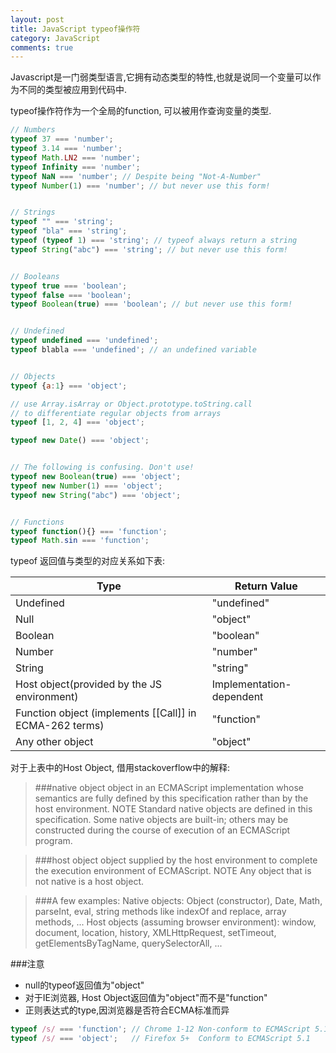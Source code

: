 ```yaml
---
layout: post
title: JavaScript typeof操作符
category: JavaScript
comments: true
---
```

Javascript是一门弱类型语言,它拥有动态类型的特性,也就是说同一个变量可以作为不同的类型被应用到代码中.

typeof操作符作为一个全局的function, 可以被用作查询变量的类型.



``` js
// Numbers
typeof 37 === 'number';
typeof 3.14 === 'number';
typeof Math.LN2 === 'number';
typeof Infinity === 'number';
typeof NaN === 'number'; // Despite being "Not-A-Number"
typeof Number(1) === 'number'; // but never use this form!


// Strings
typeof "" === 'string';
typeof "bla" === 'string';
typeof (typeof 1) === 'string'; // typeof always return a string
typeof String("abc") === 'string'; // but never use this form!


// Booleans
typeof true === 'boolean';
typeof false === 'boolean';
typeof Boolean(true) === 'boolean'; // but never use this form!


// Undefined
typeof undefined === 'undefined';
typeof blabla === 'undefined'; // an undefined variable


// Objects
typeof {a:1} === 'object';

// use Array.isArray or Object.prototype.toString.call
// to differentiate regular objects from arrays
typeof [1, 2, 4] === 'object';

typeof new Date() === 'object';


// The following is confusing. Don't use!
typeof new Boolean(true) === 'object';
typeof new Number(1) === 'object';
typeof new String("abc") === 'object';


// Functions
typeof function(){} === 'function';
typeof Math.sin === 'function';
```

typeof 返回值与类型的对应关系如下表:

<table>
  <thead>
    <tr>
      <th>Type</th>
      <th>Return Value</th>
    </tr>
  </thead>
  <tbody>
    <tr>
      <td>Undefined</td>
      <td>"undefined"</td>
    </tr>
    <tr>
      <td>Null</td>
      <td>"object"</td>
    </tr>
    <tr>
      <td>Boolean</td>
      <td>"boolean"</td>
    </tr>
    <tr>
      <td>Number</td>
      <td>"number"</td>
    </tr>
    <tr>
      <td>String</td>
      <td>"string"</td>
    </tr>
    <tr>
      <td>Host object(provided by the JS environment)</td>
      <td>Implementation-dependent</td>
    </tr>
    <tr>
      <td>Function object (implements [[Call]] in ECMA-262 terms)</td>
      <td>"function"</td>
    </tr>
    <tr>
      <td>Any other object</td>
      <td>"object"</td>
    </tr>
  </tbody>
</table>

对于上表中的Host Object, 借用stackoverflow中的解释:
> ###native object
>object in an ECMAScript implementation whose semantics are fully defined by this specification rather than by the host environment.
>NOTE Standard native objects are defined in this specification. Some native objects are built-in; others may be constructed during the course of execution of an ECMAScript program.

> ###host object
> object supplied by the host environment to complete the execution environment of ECMAScript.
> NOTE Any object that is not native is a host object.

> ###A few examples:
> Native objects: Object (constructor), Date, Math, parseInt, eval, string methods like indexOf and replace, array methods, ...
> Host objects (assuming browser environment): window, document, location, history, XMLHttpRequest, setTimeout, getElementsByTagName, querySelectorAll, ...

###注意
- null的typeof返回值为"object"
- 对于IE浏览器, Host Object返回值为"object"而不是"function"
- 正则表达式的type,因浏览器是否符合ECMA标准而异
``` js
typeof /s/ === 'function'; // Chrome 1-12 Non-conform to ECMAScript 5.1
typeof /s/ === 'object';   // Firefox 5+  Conform to ECMAScript 5.1
```
